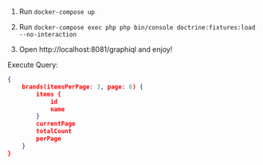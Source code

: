 
1) Run `docker-compose up`

2) Run `docker-compose exec php php bin/console doctrine:fixtures:load --no-interaction`

3) Open http://localhost:8081/graphiql and enjoy!

Execute Query:
```json
{
	brands(itemsPerPage: 3, page: 6) {
		items {
			id
			name
		}
		currentPage
		totalCount
		perPage
 	}
}
```
